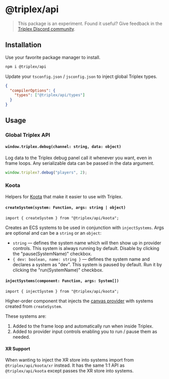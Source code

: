 # @triplex/api

> This package is an experiment. Found it useful? Give feedback in the [Triplex Discord community](https://discord.gg/nBzRBUEs4b).

## Installation

Use your favorite package manager to install.

```bash
npm i @triplex/api
```

Update your `tsconfig.json` / `jsconfig.json` to inject global Triplex types.

```json
{
  "compilerOptions": {
    "types": ["@triplex/api/types"]
  }
}
```

## Usage

### Global Triplex API

#### `window.triplex.debug(channel: string, data: object)`

Log data to the Triplex debug panel call it whenever you want, even in frame loops. Any serializable data can be passed in the data argument.

```js
window.triplex?.debug("players", 2);
```

### Koota

Helpers for [Koota](https://github.com/pmndrs/koota) that make it easier to use with Triplex.

#### `createSystem(system: Function, args: string | object)`

```tsx
import { createSystem } from "@triplex/api/koota";
```

Creates an ECS systems to be used in conjunction with `injectSystems`. Args are optional and can be a `string` or an `object`:

- `string` — defines the system name which will then show up in provider controls. This system is always running by default. Disable by clicking the "pause(SystemName)" checkbox.
- `{ dev: boolean, name: string }` — defines the system name and declares a system as "dev". This system is paused by default. Run it by clicking the "run(SystemName)" checkbox.

#### `injectSystems(component: Function, args: System[])`

```tsx
import { injectSystem } from "@triplex/api/koota";
```

Higher-order component that injects the [canvas provider](https://triplex.dev/docs/building-your-scene/providers#canvas-provider) with systems created from `createSystem`.

These systems are:

1. Added to the frame loop and automatically run when inside Triplex.
1. Added to provider input controls enabling you to run / pause them as needed.

#### XR Support

When wanting to inject the XR store into systems import from `@triplex/api/koota/xr` instead. It has the same 1:1 API as `@triplex/api/koota` except passes the XR store into systems.
